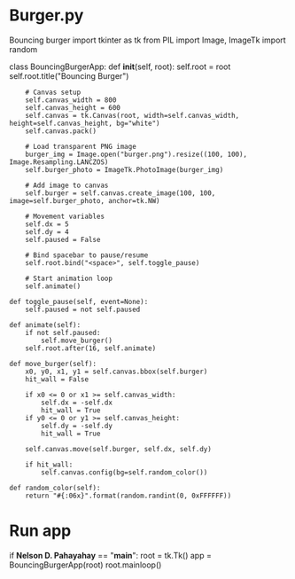 # Burger.py
Bouncing burger
import tkinter as tk
from PIL import Image, ImageTk
import random

class BouncingBurgerApp:
    def __init__(self, root):
        self.root = root
        self.root.title("Bouncing Burger")

        # Canvas setup
        self.canvas_width = 800
        self.canvas_height = 600
        self.canvas = tk.Canvas(root, width=self.canvas_width, height=self.canvas_height, bg="white")
        self.canvas.pack()

        # Load transparent PNG image
        burger_img = Image.open("burger.png").resize((100, 100), Image.Resampling.LANCZOS)
        self.burger_photo = ImageTk.PhotoImage(burger_img)

        # Add image to canvas
        self.burger = self.canvas.create_image(100, 100, image=self.burger_photo, anchor=tk.NW)

        # Movement variables
        self.dx = 5
        self.dy = 4
        self.paused = False

        # Bind spacebar to pause/resume
        self.root.bind("<space>", self.toggle_pause)

        # Start animation loop
        self.animate()

    def toggle_pause(self, event=None):
        self.paused = not self.paused

    def animate(self):
        if not self.paused:
            self.move_burger()
        self.root.after(16, self.animate)

    def move_burger(self):
        x0, y0, x1, y1 = self.canvas.bbox(self.burger)
        hit_wall = False

        if x0 <= 0 or x1 >= self.canvas_width:
            self.dx = -self.dx
            hit_wall = True
        if y0 <= 0 or y1 >= self.canvas_height:
            self.dy = -self.dy
            hit_wall = True

        self.canvas.move(self.burger, self.dx, self.dy)

        if hit_wall:
            self.canvas.config(bg=self.random_color())

    def random_color(self):
        return "#{:06x}".format(random.randint(0, 0xFFFFFF))

# Run app
if __Nelson D. Pahayahay__ == "__main__":
    root = tk.Tk()
    app = BouncingBurgerApp(root)
    root.mainloop()
